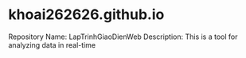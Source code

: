 # khoai262626.github.io
Repository Name: LapTrinhGiaoDienWeb Description: This is a tool for analyzing data in real-time

